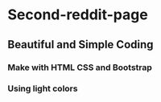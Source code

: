 # Second-reddit-page

## Beautiful and Simple Coding

### Make with HTML CSS and Bootstrap

### Using light colors
